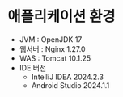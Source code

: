 # 애플리케이션 환경

- JVM : OpenJDK 17
- 웹서버 : Nginx 1.27.0
- WAS : Tomcat 10.1.25
- IDE 버전
    - IntelliJ IDEA 2024.2.3
    - Android Studio 2024.1.1
